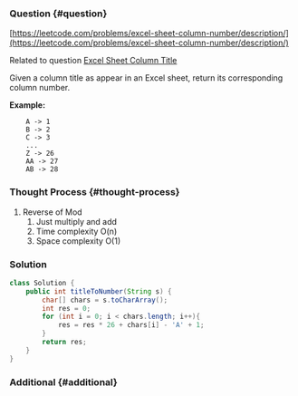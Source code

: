 ### Question {#question}

[https://leetcode.com/problems/excel-sheet-column-number/description/](https://leetcode.com/problems/excel-sheet-column-number/description/)

Related to question [Excel Sheet Column Title](https://leetcode.com/problems/excel-sheet-column-title/)

Given a column title as appear in an Excel sheet, return its corresponding column number.

**Example:**

```
    A -> 1
    B -> 2
    C -> 3
    ...
    Z -> 26
    AA -> 27
    AB -> 28 
```

### Thought Process {#thought-process}

1. Reverse of Mod
   1. Just multiply and add
   2. Time complexity O\(n\)
   3. Space complexity O\(1\)

### Solution

```java
class Solution {
    public int titleToNumber(String s) {
        char[] chars = s.toCharArray();
        int res = 0;
        for (int i = 0; i < chars.length; i++){
            res = res * 26 + chars[i] - 'A' + 1;
        }
        return res;
    }
}
```

### Additional {#additional}



